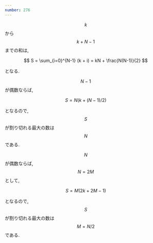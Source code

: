 ```yaml
---
number: 276
---
```

$$ k $$ から $$ k + N - 1 $$ までの和は,

$$
S = \sum_{i=0}^{N-1} (k + i) = kN + \frac{N(N-1)}{2}
$$

となる.

$$ N-1 $$ が偶数ならば,

$$
S = N(k + (N-1)/2)
$$

となるので, $$ S $$ が割り切れる最大の数は $$ N $$ である.

$$ N $$ が偶数ならば, $$ N = 2M $$ として,

$$
S = M(2k + 2M - 1)
$$

となるので, $$ S $$ が割り切れる最大の数は $$ M = N/2 $$ である.
